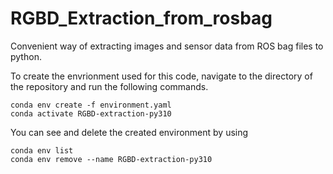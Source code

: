 # RGBD_Extraction_from_rosbag
Convenient way of extracting images and sensor data from ROS bag files to python.

To create the envrionment used for this code, navigate to the directory of the repository and run the following commands.

    conda env create -f environment.yaml
    conda activate RGBD-extraction-py310


You can see and delete the created environment by using

    conda env list
    conda env remove --name RGBD-extraction-py310

